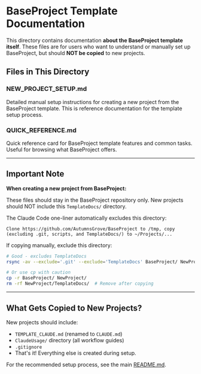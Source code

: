 # BaseProject Template Documentation

This directory contains documentation **about the BaseProject template itself**. These files are for users who want to understand or manually set up BaseProject, but should **NOT be copied** to new projects.

## Files in This Directory

### NEW_PROJECT_SETUP.md
Detailed manual setup instructions for creating a new project from the BaseProject template. This is reference documentation for the template setup process.

### QUICK_REFERENCE.md
Quick reference card for BaseProject template features and common tasks. Useful for browsing what BaseProject offers.

---

## Important Note

**When creating a new project from BaseProject:**

These files should stay in the BaseProject repository only. New projects should NOT include this `TemplateDocs/` directory.

The Claude Code one-liner automatically excludes this directory:
```
Clone https://github.com/AutumnsGrove/BaseProject to /tmp, copy (excluding .git, scripts, and TemplateDocs/) to ~/Projects/...
```

If copying manually, exclude this directory:
```bash
# Good - excludes TemplateDocs
rsync -av --exclude='.git' --exclude='TemplateDocs' BaseProject/ NewProject/

# Or use cp with caution
cp -r BaseProject/ NewProject/
rm -rf NewProject/TemplateDocs/  # Remove after copying
```

---

## What Gets Copied to New Projects?

New projects should include:
- `TEMPLATE_CLAUDE.md` (renamed to `CLAUDE.md`)
- `ClaudeUsage/` directory (all workflow guides)
- `.gitignore`
- That's it! Everything else is created during setup.

For the recommended setup process, see the main [README.md](../README.md).
